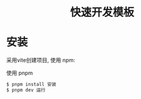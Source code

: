 <h1 align="center">
   <b>
        快速开发模板
    </b>
</h1>

# 安装

采用vite创建项目,  使用 npm:

使用 pnpm
```bash
$ pnpm install 安装
$ pnpm dev 运行
```
